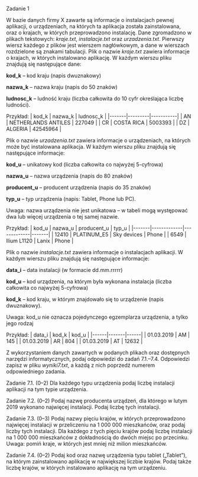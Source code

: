 Zadanie 1

W bazie danych firmy X zawarte są informacje o instalacjach pewnej aplikacji,
o urządzeniach, na których ta aplikacja została zainstalowana, oraz o krajach, w których
przeprowadzono instalację.
Dane zgromadzono w plikach tekstowych: <i>kraje.txt</i>, <i>instalacje.txt</i> oraz
<i>urzadzenia.txt</i>. Pierwszy wiersz każdego z plików jest wierszem nagłówkowym,
a dane w wierszach rozdzielone są znakami tabulacji. 
Plik o nazwie <i>kraje.txt</i> zawiera informacje o krajach, w których instalowano aplikację.
W każdym wierszu pliku znajdują się następujące dane: 

<b>kod_k</b> – kod kraju (napis dwuznakowy)

<b>nazwa_k</b> – nazwa kraju (napis do 50 znaków)

<b>ludnosc_k</b> – ludność kraju (liczba całkowita do 10 cyfr określająca liczbę ludności).


Przykład:
| kod_k | nazwa_k | ludnosc_k |
|-------|---------|-----------|
| AN    | NETHERLANDS ANTILES | 227049 |
| CR | COSTA RICA | 5003393 |
| DZ | ALGERIA | 42545964 |


Plik o nazwie <i>urzadzenia.txt</i> zawiera informacje o urządzeniach, na których może być
instalowana aplikacja. W każdym wierszu pliku znajdują się następujące informacje:

<b>kod_u</b> – unikatowy kod (liczba całkowita co najwyżej 5-cyfrowa)

<b>nazwa_u</b> – nazwa urządzenia (napis do 80 znaków)

<b>producent_u</b> – producent urządzenia (napis do 35 znaków)

<b>typ_u</b> – typ urządzenia (napis: Tablet, Phone lub PC).

Uwaga: nazwa urządzenia nie jest unikatowa – w tabeli mogą występować dwa lub więcej
urządzenia o tej samej nazwie.

Przykład:
| kod_u | nazwa_u     | producent_u | typ_u |
|-------|-------------|-------------|-------|
| 12410 | PLATINUM_E5 | Sky devices | Phone |
| 6549  | Ilium L1120 | Lanix       | Phone |

Plik o nazwie <i>instalacje.txt</i> zawiera informacje o instalacjach aplikacji. W każdym
wierszu pliku znajdują się następujące informacje:

<b>data_i</b> – data instalacji (w formacie dd.mm.rrrrr)

<b>kod_u</b> – kod urządzenia, na którym była wykonana instalacja (liczba całkowita co
najwyżej 5-cyfrowa)

<b>kod_k</b> – kod kraju, w którym znajdowało się to urządzenie (napis dwuznakowy).

Uwaga: kod_u nie oznacza pojedynczego egzemplarza urządzenia, a tylko jego rodzaj

Przykład:
| data_i | kod_k | kod_u |
|------|-------|------|
| 01.03.2019 | AM | 145 |
| 01.03.2019 | AR | 804 |
| 01.03.2019 | AT | 12632 |


Z wykorzystaniem danych zawartych w podanych plikach oraz dostępnych narzędzi
informatycznych, podaj odpowiedzi do zadań 7.1.–7.4. Odpowiedzi zapisz w pliku
<i>wyniki7.txt</i>, a każdą z nich poprzedź numerem odpowiedniego zadania.

Zadanie 7.1. (0–2)
Dla każdego typu urządzenia podaj liczbę instalacji aplikacji na tym typie urządzenia.

Zadanie 7.2. (0–2)
Podaj nazwę producenta urządzeń, dla którego w lutym 2019 wykonano najwięcej instalacji.
Podaj liczbę tych instalacji.

Zadanie 7.3. (0–3)
Podaj nazwy pięciu krajów, w których przeprowadzono najwięcej instalacji w przeliczeniu na
1 000 000 mieszkańców, oraz podaj liczby tych instalacji.
Dla każdego z tych pięciu krajów podaj liczbę instalacji na 1 000 000 mieszkańców
z dokładnością do dwóch miejsc po przecinku.
Uwaga: pomiń kraje, w których jest mniej niż milion mieszkańców.

Zadanie 7.4. (0–2)
Podaj kod oraz nazwę urządzenia typu tablet („Tablet”), na którym zainstalowano aplikację
w największej liczbie krajów. Podaj także liczbę krajów, w których instalowano aplikację na
tym urządzeniu.







